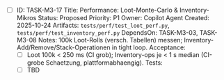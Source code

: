 - [ ] ID: TASK-M3-17
  Title: Performance: Loot-Monte-Carlo & Inventory-Mikros
  Status: Proposed
  Priority: P1
  Owner: Copilot Agent
  Created: 2025-10-24
  Artifacts: `tests/perf/test_loot_perf.py`, `tests/perf/test_inventory_perf.py`
  DependsOn: TASK-M3-03, TASK-M3-08
  Notes:
  100k Loot-Rolls (versch. Tabellen) messen; Inventory-Add/Remove/Stack-Operationen in tight loop.
  Acceptance:
  - [ ] Loot 100k < 250 ms (CI grob); Inventory-ops je < 1 s median (CI-grobe Schaetzung, plattformabhaengig).
  Tests:
  - [ ] TBD
